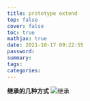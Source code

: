 ```yaml
---
title: prototype extend
top: false
cover: false
toc: true
mathjax: true
date: 2021-10-17 09:22:55
password:
summary:
tags:
categories:
---
```


**继承的几种方式**
![继承](https://pic1.zhimg.com/v2-a0d7db433cd52d93c7061f1241b0fd68_r.jpg)